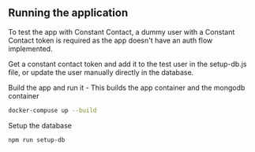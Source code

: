 ## Running the application

To test the app with Constant Contact, a dummy user with a Constant Contact token is required as the app doesn't have an auth flow implemented.

Get a constant contact token and add it to the test user in the setup-db.js file, or update the user manually directly in the database.

Build the app and run it - This builds the app container and the mongodb container
```bash
docker-compuse up --build
```
Setup the database
```bash
npm run setup-db
```
